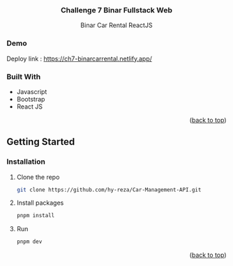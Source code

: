 <div id="top"></div>

<br />
<div align="center">
  <h3 align="center">Challenge 7 Binar Fullstack Web</h3>

  <p align="center">Binar Car Rental ReactJS</p>
</div>

### Demo

Deploy link : https://ch7-binarcarrental.netlify.app/

### Built With

- Javascript
- Bootstrap
- React JS

<p align="right">(<a href="#top">back to top</a>)</p>

## Getting Started

### Installation

1. Clone the repo
   ```sh
   git clone https://github.com/hy-reza/Car-Management-API.git
   ```
2. Install packages
   ```sh
   pnpm install
   ```

4. Run
   ```sh
   pnpm dev
   ```

<p align="right">(<a href="#top">back to top</a>)</p>
